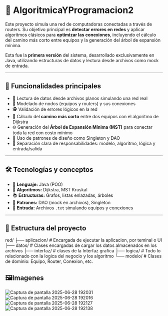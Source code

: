 # 🧠 AlgoritmicaYProgramacion2

Este proyecto simula una red de computadoras conectadas a través de routers. Su objetivo principal es **detectar errores en redes** y aplicar algoritmos clásicos para **optimizar las conexiones**, incluyendo el cálculo del camino más corto entre equipos y la generación del árbol de expansión mínima.

Esta fue la **primera versión** del sistema, desarrollado exclusivamente en Java, utilizando estructuras de datos y lectura desde archivos como mock de entrada.

---

## 🚀 Funcionalidades principales

- 📄 Lectura de datos desde archivos planos simulando una red real
- 🧱 Modelado de nodos (equipos y routers) y sus conexiones
- 🕵️ Validación de errores lógicos en la red
- 📡 Cálculo del **camino más corto** entre dos equipos con el algoritmo de Dijkstra
- 🌐 Generación del **Árbol de Expansión Mínima (MST)** para conectar toda la red con costo mínimo
- 🧠 Uso de patrones de diseño como Singleton y DAO
- 🧪 Separación clara de responsabilidades: modelo, algoritmo, lógica y entrada/salida

---

## 🛠️ Tecnologías y conceptos

- 🧠 **Lenguaje:** Java (POO)
- 🧮 **Algoritmos:** Dijkstra, MST Kruskal
- 📚 **Estructuras:** Grafos, listas enlazadas, árboles
- 🧰 **Patrones:** DAO (mock en archivos), Singleton
- 📂 **Entrada:** Archivos `.txt` simulando equipos y conexiones

---

## 📁 Estructura del proyecto

red/
├── aplicacion/ # Encargada de ejecutar la aplicacion, por teminal o UI
├── datos/ # Clases encargadas de cargar los datos almacenados en los archivos
├── interfaz/ # clases de la Interfaz grafica
├── logica/ # Todo lo relacionado con la logica del negocio y los algoritmo
└── modelo/ # Clases de dominio: Equipo, Router, Conexion, etc.

## 🖼️Imagenes
![Captura de pantalla 2025-06-28 192031](https://github.com/user-attachments/assets/ae08d954-d419-4589-91b4-aa2785fd97cc)
![Captura de pantalla 2025-06-28 192016](https://github.com/user-attachments/assets/3e13f210-268b-430f-8433-fd7b5d35f93f)
![Captura de pantalla 2025-06-28 192127](https://github.com/user-attachments/assets/3f07b8d9-f08a-4c76-8b63-a2bf7515311a)
![Captura de pantalla 2025-06-28 192138](https://github.com/user-attachments/assets/824f2758-d002-4dd1-ae9b-32490c5a2598)

